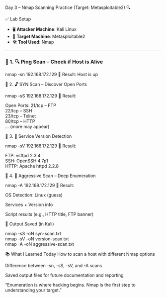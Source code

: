 Day 3 – Nmap Scanning Practice (Target: Metasploitable2) 🔍

  ✅ Lab Setup
- 🖥️ **Attacker Machine**: Kali Linux  
- 🧪 **Target Machine**: Metasploitable2  
- 🛠️ **Tool Used**: Nmap

---

### 🔹 1. 🔍 Ping Scan – Check if Host is Alive

nmap -sn 192.168.172.129
📝 Result: Host is up

🔹 2. 🔓 SYN Scan – Discover Open Ports

nmap -sS 192.168.172.129
📝 Result:

Open Ports:
21/tcp – FTP  
22/tcp – SSH  
23/tcp – Telnet  
80/tcp – HTTP  
... (more may appear)

🔹 3. 🔎 Service Version Detection

nmap -sV 192.168.172.129
📝 Result:

FTP: vsftpd 2.3.4  
SSH: OpenSSH 4.7p1  
HTTP: Apache httpd 2.2.8

🔹 4. 🧠 Aggressive Scan – Deep Enumeration

nmap -A 192.168.172.129
📝 Result:

OS Detection: Linux (guess)

Services + Version info

Script results (e.g., HTTP title, FTP banner)

📁 Output Saved (in Kali)

nmap -sS -oN syn-scan.txt  
nmap -sV -oN version-scan.txt  
nmap -A -oN aggressive-scan.txt

📚 What I Learned Today
How to scan a host with different Nmap options

Difference between -sn, -sS, -sV, and -A scans

Saved output files for future documentation and reporting

“Enumeration is where hacking begins. Nmap is the first step to understanding your target.”
